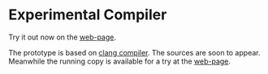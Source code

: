 # Experimental Compiler #

Try it out now on the [web-page](http://peter.rybin.spb.ru/roger).

The prototype is based on [clang compiler](http://clang.llvm.org/). The sources are soon to appear. Meanwhile the running copy is available for a try at the [web-page](http://peter.rybin.spb.ru/roger).